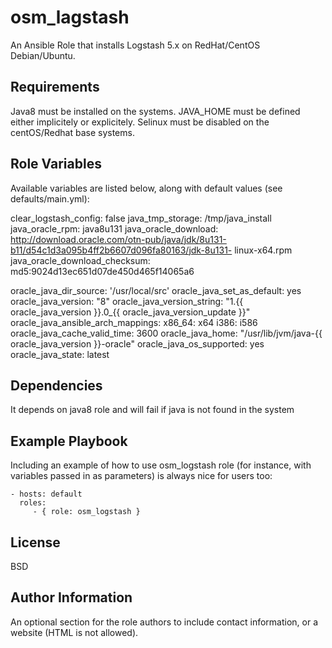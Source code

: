osm_lagstash
=========

An Ansible Role that installs Logstash 5.x on RedHat/CentOS Debian/Ubuntu.

Requirements
------------
Java8 must be installed on the systems. JAVA_HOME must be defined either implicitely or explicitely.
Selinux must be disabled on the centOS/Redhat base systems.

Role Variables
--------------

Available variables are listed below, along with default values (see defaults/main.yml):

  clear_logstash_config: false
  java_tmp_storage: /tmp/java_install
  java_oracle_rpm: java8u131
  java_oracle_download: http://download.oracle.com/otn-pub/java/jdk/8u131-b11/d54c1d3a095b4ff2b6607d096fa80163/jdk-8u131-   linux-x64.rpm
  java_oracle_download_checksum: md5:9024d13ec651d07de450d465f14065a6

  oracle_java_dir_source: '/usr/local/src'
  oracle_java_set_as_default: yes
  oracle_java_version: "8"
  oracle_java_version_string: "1.{{ oracle_java_version }}.0_{{ oracle_java_version_update }}"
  oracle_java_ansible_arch_mappings:
  x86_64: x64
  i386: i586
  oracle_java_cache_valid_time: 3600
  oracle_java_home: "/usr/lib/jvm/java-{{ oracle_java_version }}-oracle"
  oracle_java_os_supported: yes
  oracle_java_state: latest

Dependencies
------------

It depends on java8 role and will fail if java is not found in the system

Example Playbook
----------------

Including an example of how to use osm_logstash role (for instance, with variables passed in as parameters) is always nice for users too:

    - hosts: default
      roles:
         - { role: osm_logstash }

License
-------

BSD

Author Information
------------------

An optional section for the role authors to include contact information, or a website (HTML is not allowed).
